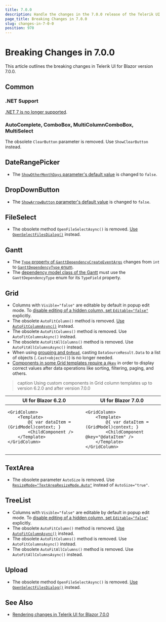 ```yaml
---
title: 7.0.0
description: Handle the changes in the 7.0.0 release of the Telerik UI for Blazor components.
page_title: Breaking Changes in 7.0.0
slug: changes-in-7-0-0
position: 970
---
```


# Breaking Changes in 7.0.0

This article outlines the breaking changes in Telerik UI for Blazor version 7.0.0.

## Common

### .NET Support

[.NET 7 is no longer supported](slug:system-requirements).

### AutoComplete, ComboBox, MultiColumnComboBox, MultiSelect

The obsolete `ClearButton` parameter is removed. Use `ShowClearButton` instead.

## DateRangePicker

* The [`ShowOtherMonthDays` parameter's default value](slug:daterangepicker-overview#daterangepicker-parameters) is changed to `false`.

## DropDownButton

* The [`ShowArrowButton` parameter's default value](slug:dropdownbutton-overview#dropdownbutton-parameters) is changed to `false`.

## FileSelect

* The obsolete method `OpenFileSelectAsync()` is removed. [Use `OpenSelectFilesDialog()`](slug:fileselect-overview#fileselect-reference-and-methods) instead.

## Gantt

* The [`Type` property of `GanttDependencyCreateEventArgs`](slug:gantt-dependencies-editing) changes from `int` to [`GanttDependencyType` enum](slug:telerik.blazor.ganttdependencytype).
* The [dependency model class of the Gantt](slug:gantt-dependencies-databind) must use the `GanttDependencyType` enum for its `TypeField` property.

## Grid

* Columns with `Visible="false"` are editable by default in popup edit mode. To [disable editing of a hidden column, set `Editable="false"`](slug:grid-editing-popup) explicitly.
* The obsolete `AutoFitColumn()` method is removed. [Use `AutoFitColumnAsync()`](slug:components/grid/columns/resize#autofit-columns) instead.
* The obsolete `AutoFitColumns()` method is removed. Use `AutoFitColumnsAsync()` instead.
* The obsolete `AutoFitAllColumns()` method is removed. Use `AutoFitAllColumnsAsync()` instead.
* When using [grouping and `OnRead`](slug:components/grid/manual-operations#grouping-with-onread), casting `DataSourceResult.Data` to a list of objects (`.Cast<object>()`) is no longer needed.
* [Components in some Grid templates require a `@key`](slug:grid-kb-using-components-in-templates) in order to display correct values after data operations like sorting, filtering, paging, and others.

>caption Using custom components in Grid column templates up to version 6.2.0 and after version 7.0.0

<table>
    <thead><tr>
        <th>UI for Blazor 6.2.0</th>
        <th>UI for Blazor 7.0.0</th>
    </tr></thead>
    <tbody>
        <tr>
<td style="vertical-align:top">

````RAZOR.skip-repl
<GridColumn>
    <Template>
        @{ var dataItem = (GridModel)context; }
        <ChildComponent />
    </Template>
</GridColumn>
````

</td>
<td style="vertical-align:top">

````RAZOR.skip-repl
<GridColumn>
    <Template>
        @{ var dataItem = (GridModel)context; }
        <ChildComponent @key="@dataItem" />
    </Template>
</GridColumn>
````

</td>
        </tr>
    </tbody>
</table>

## TextArea

* The obsolete parameter `AutoSize` is removed. Use [`ResizeMode="TextAreaResizeMode.Auto"`](slug:textarea-overview#textarea-parameters) instead of `AutoSize="true"`.

## TreeList

* Columns with `Visible="false"` are editable by default in popup edit mode. To [disable editing of a hidden column, set `Editable="false"`](slug:treelist-editing-popup) explicitly.
* The obsolete `AutoFitColumn()` method is removed. [Use `AutoFitColumnAsync()`](slug:treelist-columns-resize#autofit-columns) instead.
* The obsolete `AutoFitColumns()` method is removed. Use `AutoFitColumnsAsync()` instead.
* The obsolete `AutoFitAllColumns()` method is removed. Use `AutoFitAllColumnsAsync()` instead.

## Upload

* The obsolete method `OpenFileSelectAsync()` is removed. [Use `OpenSelectFilesDialog()`](slug:upload-overview#upload-reference-and-methods) instead.

## See Also

* [Rendering changes in Telerik UI for Blazor 7.0.0](slug:rendering-changes-in-7-0-0)
